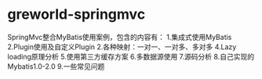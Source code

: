 # greworld-springmvc
SpringMvc整合MyBatis使用案例，包含的内容有：
1.集成式使用MyBatis
2.Plugin使用及自定义Plugin
2.各种映射：一对一、一对多、多对多
4.Lazy loading原理分析
5.使用第三方缓存方案
6.多数据源使用
7.源码分析
8.自己实现的Mybatis1.0-2.0
9.一些常见问题
